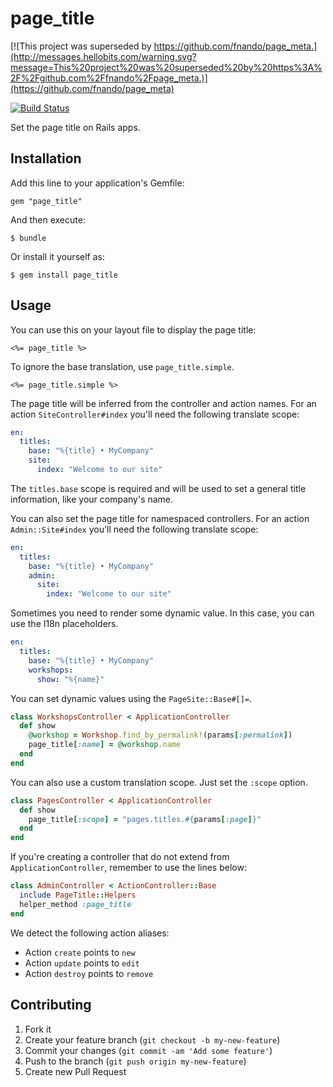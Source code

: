 # page_title

[![This project was superseded by https://github.com/fnando/page_meta.](http://messages.hellobits.com/warning.svg?message=This%20project%20was%20superseded%20by%20https%3A%2F%2Fgithub.com%2Ffnando%2Fpage_meta.)](https://github.com/fnando/page_meta)

[![Build Status](https://travis-ci.org/fnando/page_title.svg?branch=master)](https://travis-ci.org/fnando/page_title)

Set the page title on Rails apps.

## Installation

Add this line to your application's Gemfile:

    gem "page_title"

And then execute:

    $ bundle

Or install it yourself as:

    $ gem install page_title

## Usage

You can use this on your layout file to display the page title:

```erb
<%= page_title %>
```

To ignore the base translation, use `page_title.simple`.

```erb
<%= page_title.simple %>
```

The page title will be inferred from the controller and action names. For an action `SiteController#index` you'll need the following translate scope:

```yaml
en:
  titles:
    base: "%{title} • MyCompany"
    site:
      index: "Welcome to our site"
```

The `titles.base` scope is required and will be used to set a general title information, like your company's name.

You can also set the page title for namespaced controllers. For an action `Admin::Site#index` you'll need the following translate scope:

```yaml
en:
  titles:
    base: "%{title} • MyCompany"
    admin:
      site:
        index: "Welcome to our site"
```

Sometimes you need to render some dynamic value. In this case, you can use the I18n placeholders.

```yaml
en:
  titles:
    base: "%{title} • MyCompany"
    workshops:
      show: "%{name}"
```

You can set dynamic values using the `PageSite::Base#[]=`.

```ruby
class WorkshopsController < ApplicationController
  def show
    @workshop = Workshop.find_by_permalink!(params[:permalink])
    page_title[:name] = @workshop.name
  end
end
```

You can also use a custom translation scope. Just set the `:scope` option.

```ruby
class PagesController < ApplicationController
  def show
    page_title[:scope] = "pages.titles.#{params[:page]}"
  end
end
```

If you're creating a controller that do not extend from `ApplicationController`, remember to use the lines below:

```ruby
class AdminController < ActionController::Base
  include PageTitle::Helpers
  helper_method :page_title
end
```

We detect the following action aliases:

* Action `create` points to `new`
* Action `update` points to `edit`
* Action `destroy` points to `remove`

## Contributing

1. Fork it
2. Create your feature branch (`git checkout -b my-new-feature`)
3. Commit your changes (`git commit -am 'Add some feature'`)
4. Push to the branch (`git push origin my-new-feature`)
5. Create new Pull Request
